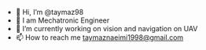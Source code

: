 - 👋 Hi, I’m @taymaz98
- 👀 I am Mechatronic Engineer
- 🌱 I’m currently working on vision and navigation on UAV
- 📫 How to reach me taymaznaeimi1998@gmail.com

<!---
taymaz98/taymaz98 is a ✨ special ✨ repository because its `README.md` (this file) appears on your GitHub profile.
You can click the Preview link to take a look at your changes.
--->
